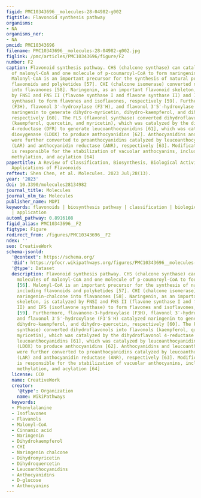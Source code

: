 ```yaml
---
figid: PMC10343696__molecules-28-04982-g002
figtitle: Flavonoid synthesis pathway
organisms:
- NA
organisms_ner:
- NA
pmcid: PMC10343696
filename: PMC10343696__molecules-28-04982-g002.jpg
figlink: /pmc/articles/PMC10343696/figure/F2
number: F2
caption: Flavonoid synthesis pathway. CHS (chalcone synthase) can catalyze three molecules
  of malonyl-CoA and one molecule of p-coumaroyl-CoA to form naringeninchalcone [56].
  Malonyl-CoA is an important precursor for the synthesis of natural products, including
  flavonoids and polyketides [57]. CHI (chalcone isomerase) converted naringenin-chalcone
  into flavanones [58]. Naringenin, as an important flavonoid skeleton, is catalyzed
  by FNSI and FNS II (flavone synthase I and flavone synthase II) and IFS (isoflavone
  synthase) to form flavones and isoflavones, respectively [59]. Furthermore, flavanone-3-hydroxylase
  (F3H), flavonol 3′-hydroxylase (F3′H), and flavonol 3′5′-hydroxylase (F3′5′H) catalyzed
  naringenin to generate dihydro-myricetin, dihydro-kaempferol, and dihydro-quercetin,
  respectively [60]. The FLS (flavonol synthase) converted dihydroflavonols into flavonols
  (kaempferol, quercetin, and myricetin), which was catalyzed by the dihydroflavonol
  4-reductase (DFR) to generate leucoanthocyanidins [61], which was catalyzed by leucoanthocyanidin
  dioxygenase (LDOX) to produce anthocyanidins [62]. Anthocyanidins and leucoanthocyanidins
  were further converted to proanthocyanidins catalyzed by leucoanthocyanidin reductase
  (LAR) and anthocyanidin reductase (ANR), respectively [63]. Modification of anthocyanins
  is responsible for the stabilization of vacuolar anthocyanins, including glycosylation,
  methylation, and acylation [64]
papertitle: A Review of Classification, Biosynthesis, Biological Activities and Potential
  Applications of Flavonoids
reftext: Shen Chen, et al. Molecules. 2023 Jul;28(13).
year: '2023'
doi: 10.3390/molecules28134982
journal_title: Molecules
journal_nlm_ta: Molecules
publisher_name: MDPI
keywords: flavonoids | biosynthesis pathway | classification | biological activity
  | application
automl_pathway: 0.8916108
figid_alias: PMC10343696__F2
figtype: Figure
redirect_from: /figures/PMC10343696__F2
ndex: ''
seo: CreativeWork
schema-jsonld:
  '@context': https://schema.org/
  '@id': https://pfocr.wikipathways.org/figures/PMC10343696__molecules-28-04982-g002.html
  '@type': Dataset
  description: Flavonoid synthesis pathway. CHS (chalcone synthase) can catalyze three
    molecules of malonyl-CoA and one molecule of p-coumaroyl-CoA to form naringeninchalcone
    [56]. Malonyl-CoA is an important precursor for the synthesis of natural products,
    including flavonoids and polyketides [57]. CHI (chalcone isomerase) converted
    naringenin-chalcone into flavanones [58]. Naringenin, as an important flavonoid
    skeleton, is catalyzed by FNSI and FNS II (flavone synthase I and flavone synthase
    II) and IFS (isoflavone synthase) to form flavones and isoflavones, respectively
    [59]. Furthermore, flavanone-3-hydroxylase (F3H), flavonol 3′-hydroxylase (F3′H),
    and flavonol 3′5′-hydroxylase (F3′5′H) catalyzed naringenin to generate dihydro-myricetin,
    dihydro-kaempferol, and dihydro-quercetin, respectively [60]. The FLS (flavonol
    synthase) converted dihydroflavonols into flavonols (kaempferol, quercetin, and
    myricetin), which was catalyzed by the dihydroflavonol 4-reductase (DFR) to generate
    leucoanthocyanidins [61], which was catalyzed by leucoanthocyanidin dioxygenase
    (LDOX) to produce anthocyanidins [62]. Anthocyanidins and leucoanthocyanidins
    were further converted to proanthocyanidins catalyzed by leucoanthocyanidin reductase
    (LAR) and anthocyanidin reductase (ANR), respectively [63]. Modification of anthocyanins
    is responsible for the stabilization of vacuolar anthocyanins, including glycosylation,
    methylation, and acylation [64]
  license: CC0
  name: CreativeWork
  creator:
    '@type': Organization
    name: WikiPathways
  keywords:
  - Phenylalanine
  - Isoflavones
  - Flavanols
  - Malonyl-CoA
  - Cinnamic acid
  - Naringenin
  - Dihydrokaempferol
  - CHI
  - Naringenin chalcone
  - Dihydromyricetin
  - Dihydroquercetin
  - Leucoanthocyanidins
  - Anthocyanidins
  - D-glucose
  - Anthocyanins
---
```

